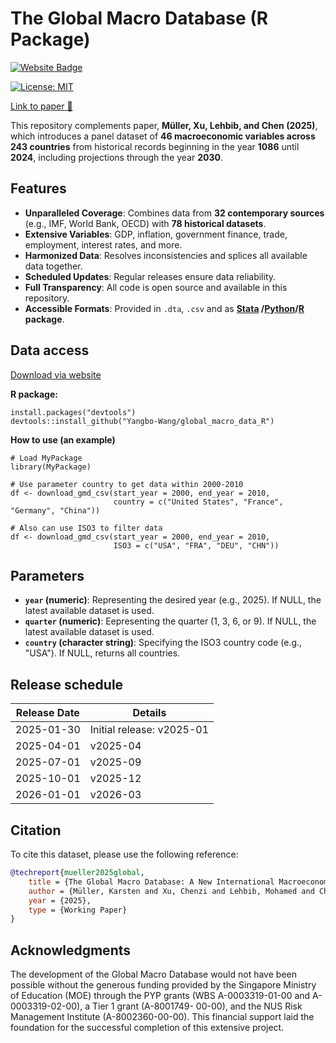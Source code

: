 # The Global Macro Database (R Package)
<a href="https://www.globalmacrodata.com" target="_blank" rel="noopener noreferrer">
    <img src="https://img.shields.io/badge/Website-Visit-blue?style=flat&logo=google-chrome" alt="Website Badge">
</a>

[![License: MIT](https://img.shields.io/badge/License-MIT-yellow.svg)](LICENSE)

[Link to paper 📄](https://www.globalmacrodata.com/research-paper.html)



This repository complements paper, **Müller, Xu, Lehbib, and Chen (2025)**, which introduces a panel dataset of **46 macroeconomic variables across 243 countries** from historical records beginning in the year **1086** until **2024**, including projections through the year **2030**.




## Features

- **Unparalleled Coverage**: Combines data from **32 contemporary sources** (e.g., IMF, World Bank, OECD) with **78 historical datasets**.
- **Extensive Variables**: GDP, inflation, government finance, trade, employment, interest rates, and more.
- **Harmonized Data**: Resolves inconsistencies and splices all available data together.
- **Scheduled Updates**: Regular releases ensure data reliability.
- **Full Transparency**: All code is open source and available in this repository.
- **Accessible Formats**: Provided in `.dta`, `.csv` and as **<a href="https://github.com/KMueller-Lab/Global-Macro-Database" target="_blank" rel="noopener noreferrer">Stata</a>
/<a href="https://github.com/Yangbo-Wang/global_macro_data_python" target="_blank" rel="noopener noreferrer">Python</a>/<a href="https://github.com/Yangbo-Wang/global_macro_data_R" target="_blank" rel="noopener noreferrer">R</a> package**.



## Data access

<a href="https://www.globalmacrodata.com/data.html" target="_blank" rel="noopener noreferrer">Download via website</a>

**R package:**
```
install.packages("devtools")
devtools::install_github("Yangbo-Wang/global_macro_data_R")
```

**How to use (an example)**
```
# Load MyPackage
library(MyPackage)

# Use parameter country to get data within 2000-2010
df <- download_gmd_csv(start_year = 2000, end_year = 2010, 
                       country = c("United States", "France", "Germany", "China"))

# Also can use ISO3 to filter data
df <- download_gmd_csv(start_year = 2000, end_year = 2010, 
                       ISO3 = c("USA", "FRA", "DEU", "CHN"))

```

## Parameters
- **`year` (numeric)**: Representing the desired year (e.g., 2025). If NULL, the latest available dataset is used.
- **`quarter` (numeric)**: Eepresenting the quarter (1, 3, 6, or 9). If NULL, the latest available dataset is used.
- **`country` (character string)**: Specifying the ISO3 country code (e.g., "USA"). If NULL, returns all countries.

## Release schedule 

| Release Date | Details          |
|--------------|------------------|
| 2025-01-30   | Initial release: v2025-01 |
| 2025-04-01   | v2025-04         |
| 2025-07-01   | v2025-09         |
| 2025-10-01   | v2025-12         |
| 2026-01-01   | v2026-03         |



## Citation

To cite this dataset, please use the following reference:

```bibtex
@techreport{mueller2025global, 
    title = {The Global Macro Database: A New International Macroeconomic Dataset}, 
    author = {Müller, Karsten and Xu, Chenzi and Lehbib, Mohamed and Chen, Ziliang}, 
    year = {2025}, 
    type = {Working Paper}
}
```

## Acknowledgments

The development of the Global Macro Database would not have been possible without the generous funding provided by the Singapore Ministry of Education (MOE) through the PYP grants (WBS A-0003319-01-00 and A-0003319-02-00), a Tier 1 grant (A-8001749- 00-00), and the NUS Risk Management Institute (A-8002360-00-00). This financial support laid the foundation for the successful completion of this extensive project.
